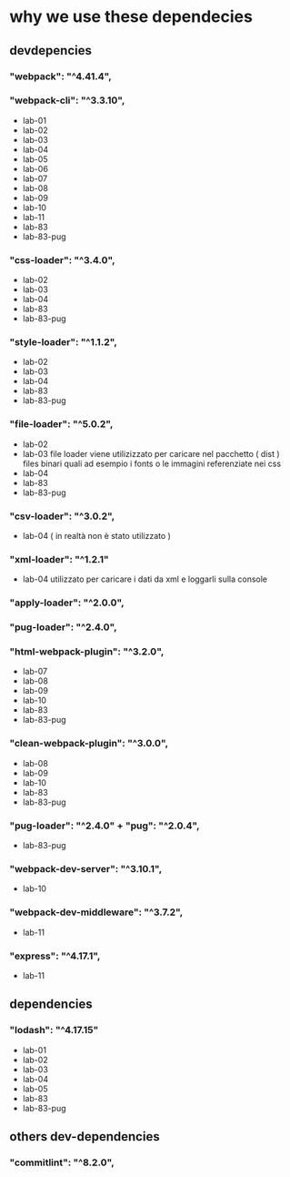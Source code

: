 # why we use these dependecies
## devdepencies 
<!-- WEBPACK  -->
###    "webpack": "^4.41.4",
###    "webpack-cli": "^3.3.10",
- lab-01
- lab-02
- lab-03
- lab-04
- lab-05
- lab-06
- lab-07
- lab-08
- lab-09
- lab-10
- lab-11
- lab-83
- lab-83-pug

<!-- LOADERS -->

###     "css-loader": "^3.4.0",
- lab-02
- lab-03
- lab-04
- lab-83
- lab-83-pug

###     "style-loader": "^1.1.2",
- lab-02
- lab-03
- lab-04
- lab-83
- lab-83-pug

###     "file-loader": "^5.0.2",
- lab-02
- lab-03
file loader viene utilizizzato per caricare nel pacchetto ( dist ) files binari quali ad esempio i fonts o le immagini referenziate nei css
- lab-04
- lab-83
- lab-83-pug


###    "csv-loader": "^3.0.2",
- lab-04 ( in realtà non è stato utilizzato )
###    "xml-loader": "^1.2.1"
- lab-04 
utilizzato per caricare i dati da xml e loggarli sulla console


###    "apply-loader": "^2.0.0",
###    "pug-loader": "^2.4.0",

<!-- PLUGINS -->

### "html-webpack-plugin": "^3.2.0",
- lab-07
- lab-08
- lab-09
- lab-10
- lab-83
- lab-83-pug


### "clean-webpack-plugin": "^3.0.0",
- lab-08
- lab-09
- lab-10
- lab-83
- lab-83-pug

<!-- PUG / JADE -->
### "pug-loader": "^2.4.0" + "pug": "^2.0.4",
- lab-83-pug


<!-- DEVTOOLS -->
### "webpack-dev-server": "^3.10.1",
- lab-10

### "webpack-dev-middleware": "^3.7.2",
- lab-11

### "express": "^4.17.1",
- lab-11

## dependencies
###    "lodash": "^4.17.15" 
- lab-01
- lab-02
- lab-03
- lab-04
- lab-05
- lab-83
- lab-83-pug

## others dev-dependencies
###    "commitlint": "^8.2.0",
